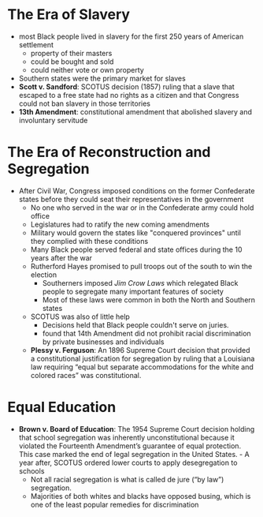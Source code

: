 # The Era of Slavery
- most Black people lived in slavery for the first 250 years of American settlement
	- property of their masters
	- could be bought and sold
	- could neither vote or own property
- Southern states were the primary market for slaves
- **Scott v. Sandford**: SCOTUS decision (1857) ruling that a slave that escaped to a free state had no rights as a citizen and that Congress could not ban slavery in those territories
- **13th Amendment**: constitutional amendment that abolished slavery and involuntary servitude

# The Era of Reconstruction and Segregation
- After Civil War, Congress imposed conditions on the former Confederate states before they could seat their representatives in the government
	- No one who served in the war or in the Confederate army could hold office
	- Legislatures had to ratify the new coming amendments
	- Military would govern the states like "conquered provinces" until they complied with these conditions
	- Many Black people served federal and state offices during the 10 years after the war
	- Rutherford Hayes promised to pull troops out of the south to win the election
		- Southerners imposed *Jim Crow Laws* which relegated Black people to segregate many important features of society
		- Most of these laws were common in both the North and Southern states
	- SCOTUS was also of little help
		- Decisions held that Black people couldn't serve on juries. 
		- found that 14th Amendment did not prohibit racial discrimination by private businesses and individuals
	- **Plessy v. Ferguson**: An 1896 Supreme Court decision that provided a constitutional justification for segregation by ruling that a Louisiana law requiring “equal but separate accommodations for the white and colored races” was constitutional.


# Equal Education
- **Brown v. Board of Education**: The 1954 Supreme Court decision holding that school segregation was inherently unconstitutional because it violated the Fourteenth Amendment’s guarantee of equal protection. This case marked the end of legal segregation in the United States.
		- A year after, SCOTUS ordered lower courts to apply desegregation to schools
	- Not all racial segregation is what is called de jure (“by law”) segregation.
	- Majorities of both whites and blacks have opposed busing, which is one of the least popular remedies for discrimination

# 